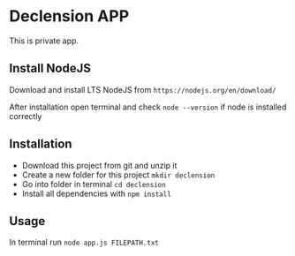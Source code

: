 # Declension APP

This is private app.

## Install NodeJS

Download and install LTS NodeJS from `https://nodejs.org/en/download/`

After installation open terminal and check `node --version` if node is installed correctly

## Installation

- Download this project from git and unzip it
- Create a new folder for this project `mkdir declension`
- Go into folder in terminal `cd declension`
- Install all dependencies with `npm install`

## Usage

In terminal run `node app.js FILEPATH.txt`
